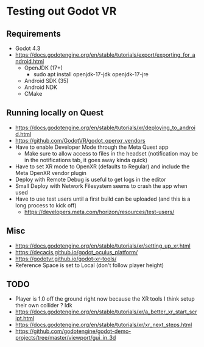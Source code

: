 # Testing out Godot VR

## Requirements

* Godot 4.3
* https://docs.godotengine.org/en/stable/tutorials/export/exporting_for_android.html
  * OpenJDK (17+)
    * sudo apt install openjdk-17-jdk openjdk-17-jre
  * Android SDK (35)
  * Android NDK
  * CMake

## Running locally on Quest

* https://docs.godotengine.org/en/stable/tutorials/xr/deploying_to_android.html
* https://github.com/GodotVR/godot_openxr_vendors
* Have to enable Developer Mode through the Meta Quest app
  * Make sure to allow access to files in the headset (notification may be in the notifications tab, it goes away kinda quick)
* Have to set XR mode to OpenXR (defaults to Regular) and include the Meta OpenXR vendor plugin
* Deploy with Remote Debug is useful to get logs in the editor
* Small Deploy with Network Filesystem seems to crash the app when used
* Have to use test users until a first build can be uploaded (and this is a long process to kick off)
  * https://developers.meta.com/horizon/resources/test-users/

## Misc

* https://docs.godotengine.org/en/stable/tutorials/xr/setting_up_xr.html
* https://decacis.github.io/godot_oculus_platform/
* https://godotvr.github.io/godot-xr-tools/
* Reference Space is set to Local (don't follow player height)

## TODO

* Player is 1.0 off the ground right now because the XR tools I think setup their own collider ? Idk
* https://docs.godotengine.org/en/stable/tutorials/xr/a_better_xr_start_script.html
* https://docs.godotengine.org/en/stable/tutorials/xr/xr_next_steps.html
* https://github.com/godotengine/godot-demo-projects/tree/master/viewport/gui_in_3d
